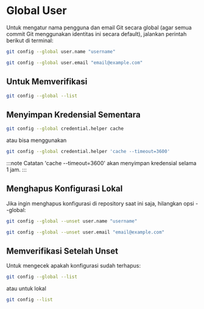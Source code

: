 # Global User
Untuk mengatur nama pengguna dan email Git secara global (agar semua commit Git menggunakan identitas ini secara default), 
jalankan perintah berikut di terminal:
```bash
git config --global user.name "username"
```

```bash
git config --global user.email "email@example.com"
```

## Untuk Memverifikasi
```bash
git config --global --list
```

## Menyimpan Kredensial Sementara
```bash
git config --global credential.helper cache
```

atau bisa menggunakan
```bash
git config --global credential.helper 'cache --timeout=3600'
```

:::note Catatan
'cache --timeout=3600' akan menyimpan kredensial selama 1 jam.
:::


## Menghapus Konfigurasi Lokal
Jika ingin menghapus konfigurasi di repository saat ini saja, hilangkan opsi --global:
```bash
git config --global --unset user.name "username"
```

```bash
git config --global --unset user.email "email@example.com"
```

## Memverifikasi Setelah Unset
Untuk mengecek apakah konfigurasi sudah terhapus:
```bash
git config --global --list
```
atau untuk lokal
```bash
git config --list
```
